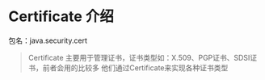 # Certificate 介绍
包名：java.security.cert
> Certificate 主要用于管理证书，证书类型如：X.509、PGP证书、SDSI证书，前者会用的比较多
他们通过Certificate来实现各种证书类型

